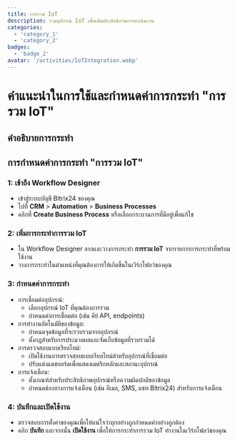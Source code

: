 ```yaml
---
title: การรวม IoT
description: รวมอุปกรณ์ IoT เพื่อเพิ่มประสิทธิภาพการดำเนินงาน
categories: 
  - 'category_1'
  - 'category_2'
badges: 
  - 'badge_2'
avatar: '/activities/IoTIntegration.webp'
---
```

# คำแนะนำในการใช้และกำหนดค่าการกระทำ "การรวม IoT"

## คำอธิบายการกระทำ

## **การกำหนดค่าการกระทำ "การรวม IoT"**

### 1: เข้าถึง Workflow Designer
- เข้าสู่ระบบบัญชี Bitrix24 ของคุณ
- ไปที่ **CRM** > **Automation** > **Business Processes**
- คลิกที่ **Create Business Process** หรือเลือกกระบวนการที่มีอยู่เพื่อแก้ไข

### 2: เพิ่มการกระทำการรวม IoT
- ใน Workflow Designer ลากและวางการกระทำ **การรวม IoT** จากรายการการกระทำที่พร้อมใช้งาน
- วางการกระทำในตำแหน่งที่คุณต้องการให้เกิดขึ้นในเวิร์กโฟลว์ของคุณ

### 3: กำหนดค่าการกระทำ
- การเชื่อมต่ออุปกรณ์:
  - เลือกอุปกรณ์ IoT ที่คุณต้องการรวม
  - กำหนดค่าการเชื่อมต่อ (เช่น คีย์ API, endpoints)
- การทำงานอัตโนมัติของข้อมูล:
  - กำหนดจุดข้อมูลที่จะรวบรวมจากอุปกรณ์
  - ตั้งกฎสำหรับการประมวลผลและจัดเก็บข้อมูลที่รวบรวมได้
- การตรวจสอบแบบเรียลไทม์:
  - เปิดใช้งานการตรวจสอบแบบเรียลไทม์สำหรับอุปกรณ์ที่เชื่อมต่อ
  - ปรับแต่งแดชบอร์ดเพื่อแสดงเมตริกหลักและสถานะอุปกรณ์
- การแจ้งเตือน:
  - ตั้งเกณฑ์สำหรับประสิทธิภาพอุปกรณ์หรือความผิดปกติของข้อมูล
  - กำหนดช่องทางการแจ้งเตือน (เช่น อีเมล, SMS, แชท Bitrix24) สำหรับการแจ้งเตือน

### 4: บันทึกและเปิดใช้งาน
- ตรวจสอบการตั้งค่าของคุณเพื่อให้แน่ใจว่าทุกอย่างถูกกำหนดค่าอย่างถูกต้อง
- คลิก **บันทึก** และจากนั้น **เปิดใช้งาน** เพื่อให้การกระทำการรวม IoT ทำงานในเวิร์กโฟลว์ของคุณ